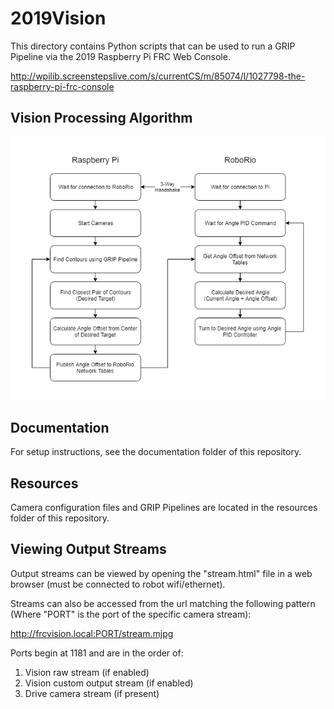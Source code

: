 # 2019Vision
This directory contains Python scripts that can be used to run a GRIP Pipeline via the 2019 Raspberry Pi FRC Web Console.

http://wpilib.screenstepslive.com/s/currentCS/m/85074/l/1027798-the-raspberry-pi-frc-console

## Vision Processing Algorithm
![VisionDiagram](documentation/Vision%20Diagram.png)

## Documentation
For setup instructions, see the documentation folder of this repository.

## Resources
Camera configuration files and GRIP Pipelines are located in the resources folder of this repository.

## Viewing Output Streams
Output streams can be viewed by opening the "stream.html" file in a web browser (must be connected to robot wifi/ethernet).

Streams can also be accessed from the url matching the following pattern (Where "PORT" is the port of the specific camera stream):

http://frcvision.local:PORT/stream.mjpg

Ports begin at 1181 and are in the order of:

1. Vision raw stream (if enabled)
2. Vision custom output stream (if enabled)
3. Drive camera stream (if present)
